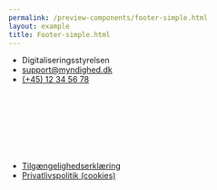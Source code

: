 ```yaml
--- 
permalink: /preview-components/footer-simple.html
layout: example 
title: Footer-simple.html
---
```

<footer>
    <div class="footer">
        <div class="container">
            <div class="align-text-left">
                <ul class="unstyled-list inline-list">
                    <li class=""><span
                            class="h5 weight-semibold">Digitaliseringsstyrelsen</span>
                    </li>
                    <li class=""><a href="mailto:support@myndighed.dk"
                            class="function-link"
                            title="Skriv til Digitaliseringsstyrelsen">support@myndighed.dk</a>
                    </li>
                    <li class=""><a href="tel:+4512345678"
                            class="function-link"
                            title="Ring til Digitaliseringsstyrelsen">(+45)
                            12 34 56 78</a></li>
                    <li class="d-print-none"><a href="#"
                            class="function-link icon-link">Tilgængelighedserklæring<svg class="icon-svg" focusable=">false" aria-hidden="true"><use xlink:href="#open-in-new"></use></svg></a>
                    </li>
                    <li class="d-print-none"><a href="#"
                            class="function-link">Privatlivspolitik
                            (cookies)</a></li>
                </ul>
            </div>
        </div>
    </div>
</footer>